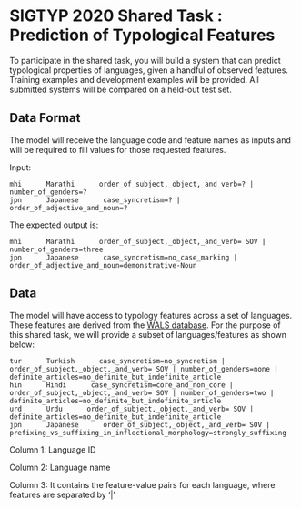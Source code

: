# SIGTYP 2020 Shared Task : Prediction of Typological Features

To participate in the shared task, you will build a system that can predict typological properties of languages, given a handful of observed features. Training examples and development examples will be provided. All submitted systems will be compared on a held-out test set.

## Data Format

The model will receive the language code and feature names as inputs and will be required to fill values for those requested features.

Input:
```
mhi      Marathi      order_of_subject,_object,_and_verb=? | number_of_genders=?
jpn      Japanese      case_syncretism=? | order_of_adjective_and_noun=?
```

The expected output is:
```
mhi      Marathi      order_of_subject,_object,_and_verb= SOV | number_of_genders=three
jpn      Japanese      case_syncretism=no_case_marking | order_of_adjective_and_noun=demonstrative-Noun
```
## Data

The model will have access to typology features across a set of languages. These features are derived from the [WALS database](https://wals.info/). For the purpose of this shared task, we will provide a subset of languages/features as shown below:
```
tur      Turkish      case_syncretism=no_syncretism | order_of_subject,_object,_and_verb= SOV | number_of_genders=none | definite_articles=no_definite_but_indefinite_article
hin      Hindi      case_syncretism=core_and_non_core | order_of_subject,_object,_and_verb= SOV | number_of_genders=two | definite_articles=no_definite_but_indefinite_article
urd      Urdu      order_of_subject,_object,_and_verb= SOV | definite_articles=no_definite_but_indefinite_article
jpn      Japanese      order_of_subject,_object,_and_verb= SOV | prefixing_vs_suffixing_in_inflectional_morphology=strongly_suffixing
```
Column 1: Language ID

Column 2: Language name

Column 3: It contains the feature-value pairs for each language, where features are separated by ‘|’
